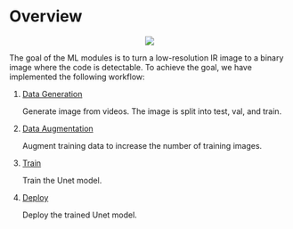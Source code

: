 # Overview

<p align="center">
    <img  src="https://github.com/HCIELab/InfraTags/blob/main/public/readme_img/workflow.png">
</p>

The goal of the ML modules is to turn a low-resolution IR image to a binary image where the code is detectable. To achieve the goal, we have implemented the following workflow:

1. [Data Generation](https://github.com/dogadogan/InfraredTags/blob/main/ml_tutorial/data_generation.md)

    Generate image from videos. The image is split into test, val, and train.


2. [Data Augmentation](https://github.com/dogadogan/InfraredTags/blob/main/ml_tutorial/data_augmentation.md)

    Augment training data to increase the number of training images.


3. [Train](https://github.com/dogadogan/InfraredTags/blob/main/ml_tutorial/train.md)

    Train the Unet model.


4. [Deploy](https://github.com/dogadogan/InfraredTags/blob/main/ml_tutorial/deploy.md)

    Deploy the trained Unet model.



